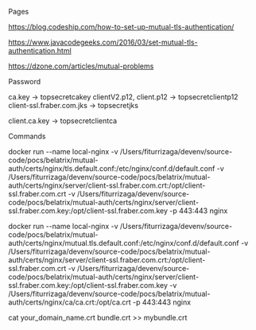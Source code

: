 Pages

https://blog.codeship.com/how-to-set-up-mutual-tls-authentication/

https://www.javacodegeeks.com/2016/03/set-mutual-tls-authentication.html

https://dzone.com/articles/mutual-problems

Password

ca.key -> topsecretcakey
clientV2.p12, client.p12 -> topsecretclientp12
client-ssl.fraber.com.jks -> topsecretjks

client.ca.key -> topsecretclientca



Commands

docker run --name local-nginx -v /Users/fiturrizaga/devenv/source-code/pocs/belatrix/mutual-auth/certs/nginx/tls.default.conf:/etc/nginx/conf.d/default.conf -v /Users/fiturrizaga/devenv/source-code/pocs/belatrix/mutual-auth/certs/nginx/server/client-ssl.fraber.com.crt:/opt/client-ssl.fraber.com.crt -v /Users/fiturrizaga/devenv/source-code/pocs/belatrix/mutual-auth/certs/nginx/server/client-ssl.fraber.com.key:/opt/client-ssl.fraber.com.key -p 443:443 nginx

docker run --name local-nginx -v /Users/fiturrizaga/devenv/source-code/pocs/belatrix/mutual-auth/certs/nginx/mutual.tls.default.conf:/etc/nginx/conf.d/default.conf -v /Users/fiturrizaga/devenv/source-code/pocs/belatrix/mutual-auth/certs/nginx/server/client-ssl.fraber.com.crt:/opt/client-ssl.fraber.com.crt -v /Users/fiturrizaga/devenv/source-code/pocs/belatrix/mutual-auth/certs/nginx/server/client-ssl.fraber.com.key:/opt/client-ssl.fraber.com.key -v /Users/fiturrizaga/devenv/source-code/pocs/belatrix/mutual-auth/certs/nginx/ca/ca.crt:/opt/ca.crt -p 443:443 nginx

cat your_domain_name.crt bundle.crt >> mybundle.crt